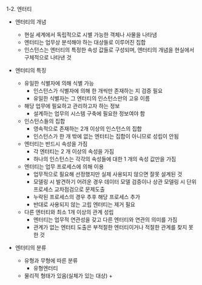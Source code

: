 1-2. 엔터티
+ 엔터티의 개념
   + 현실 세계에서 독립적으로 시별 가능한 객체나 사물을 나타냄
   + 엔터티는 업무상 분석해야 하는 대상들로 이루어진 집합
   + 인스턴스는 엔터티의 특정한 속성 값들로 구성되며, 엔터티의 개념을 현실에서 구체적으로 나타낸 것

+ 엔터티의 특징
   + 유일한 식별자에 의해 식별 가능
      + 인스턴스가 식별자에 의해 한 개씩만 존재하는 지 검증 필요
      + 유일한 식별자는 그 엔터티의 인스턴스만의 고유 이름
   + 해당 업무에 필요하고 관리하고자 하는 정보
      + 설계하는 업무의 시스템 구축에 필요한 정보여야 함
   + 인스턴스들의 집합
      + 영속적으로 존재하는 2개 이상의 인스턴스의 집합
      + 인스턴스가 한 개 밖에 없는 엔터티는 집합이 아니므로 성립이 안됨
   + 엔터티는 반드시 속성을 가짐
      + 각 엔터티는 2 개 이상의 속성을 가짐
      + 하나의 인스턴스는 각각의 속성들에 대한 1 개의 속성 값만을 가짐
   + 엔터티는 업무 프로세스에 의해 이용
      + 업무적으로 필요해 선정했지만 실제 사용되지 않으면 잘못 설계된 것
      + 모델링 시 발견하기 어려운 경우 데이터 모델 검증이나 상관 모델링 시 단위 프로세스 교차점검으로 문제도출
      + 누락된 프로세스의 경우 추후 해당 프로세스 추가
      + 반대로 사용되지 않는 고립 엔터티는 제거 필요
   + 다른 엔터티와 최소 1개 이상의 관계 성립
      + 엔터티는 업무적 연관성을 갖고 다른 엔터티와 연관의 의미를 가짐
      + 관계가 없는 엔터티 도출은 부적절한 엔터티이거나 적절한 관계를 찾지 못한 것

+ 엔터티의 분류
   + 유형과 무형에 따른 분류
      + 유형엔터티
  + 물리적 형태가 있음(실체가 있는 대상)
         +              
 
  
